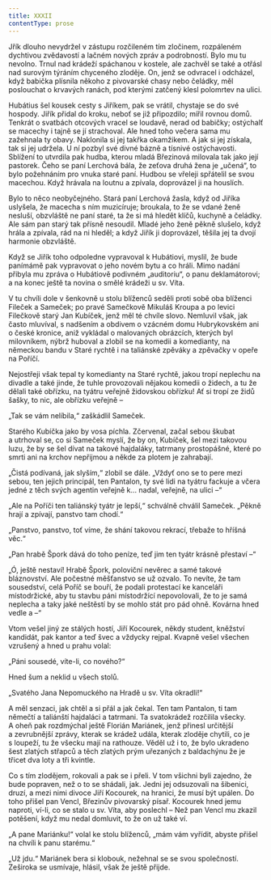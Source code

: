 ```yaml
---
title: XXXII
contentType: prose
---
```


<section>

Jřík dlouho nevydržel v zástupu rozčileném tím zločinem, rozpáleném dychtivou zvědavostí a lačném nových zpráv a podrobností. Bylo mu tu nevolno. Trnul nad krádeží spáchanou v kostele, ale zachvěl se také a otřásl nad surovým týráním chyceného zloděje. On, jenž se odvracel i odcházel, když babička plísnila někoho z pivovarské chasy nebo čeládky, měl poslouchat o krvavých ranách, pod kterými zatčený klesl polomrtev na ulici.

Hubátius šel kousek cesty s Jiříkem, pak se vrátil, chystaje se do své hospody. Jiřík přidal do kroku, neboť se již připozdilo; mířil rovnou domů. Tenkrát o svatbách otcových vracel se loudavě, nerad od babičky; ostýchalť se macechy i tajně se jí strachoval. Ale hned toho večera sama mu zažehnala ty obavy. Naklonila si jej takřka okamžikem. A jak si jej získala, tak si jej udržela. U ní pozbyl své divné bázně a tísnivé ostýchavosti. Sblížení to utvrdila pak hudba, kterou mladá Březinová milovala tak jako její pastorek. Čeho se paní Lerchová bála, že zeťova druhá žena je „učená“, to bylo požehnáním pro vnuka staré paní. Hudbou se vřeleji spřátelil se svou macechou. Když hrávala na loutnu a zpívala, doprovázel ji na houslích.

Bylo to něco neobyčejného. Stará paní Lerchová žasla, když od Jiříka uslyšela, že macecha s ním muzicíruje; broukala, to že se vdané ženě nesluší, obzvláště ne paní staré, ta že si má hledět klíčů, kuchyně a čeládky. Ale sám pan starý tak přísně nesoudil. Mladé jeho ženě pěkně slušelo, když hrála a zpívala, rád na ni hleděl; a když Jiřík ji doprovázel, těšila jej ta dvojí harmonie obzvláště.

Když se Jiřík toho odpoledne vypravoval k Hubátiovi, myslil, že bude panímámě pak vypravovat o jeho novém bytu a co hráli. Mimo nadání přibyla mu zpráva o Hubátiově podivném „auditoriu“, o panu deklamátorovi; a na konec ještě ta novina o smělé krádeži u sv. Víta.

V tu chvíli dole v šenkovně u stolu blíženců seděli proti sobě oba blíženci Fileček a Sameček; po pravé Samečkově Mikuláš Kroupa a po levici Filečkově starý Jan Kubíček, jenž měl té chvíle slovo. Nemluvil však, jak často mluvíval, s nadšením a obdivem o vzácném domu Hubrykovském ani o české kronice, aniž vykládal o malovaných obrázcích, kterých byl milovníkem, nýbrž huboval a zlobil se na komedii a komedianty, na německou bandu v Staré rychtě i na taliánské zpěváky a zpěvačky v opeře na Poříčí.

Nejostřeji však tepal ty komedianty na Staré rychtě, jakou tropí neplechu na divadle a také jinde, že tuhle provozovali nějakou komedii o židech, a tu že dělali také obřízku, na tyátru veřejně židovskou obřízku! Ať si tropí ze židů šašky, to nic, ale obřízku veřejně –

„Tak se vám nelíbila,“ zaškádlil Sameček.

Starého Kubíčka jako by vosa píchla. Zčervenal, začal sebou škubat a utrhoval se, co si Sameček myslí, že by on, Kubíček, šel mezi takovou luzu, že by se šel dívat na takové hajdaláky, tatrmany prostopášné, které po smrti ani na krchov nepřijmou a někde za plotem je zahrabají.

„Čistá podívaná, jak slyším,“ zlobil se dále. „Vždyť ono se to pere mezi sebou, ten jejich principál, ten Pantalon, ty své lidi na tyátru fackuje a včera jedné z těch svých agentin veřejně k… nadal, veřejně, na ulici –“

„Ale na Poříči ten taliánský tyátr je lepší,“ schválně chválil Sameček. „Pěkně hrají a zpívají, panstvo tam chodí.“

„Panstvo, panstvo, toť víme, že shání takovou rekrací, třebaže to hříšná věc.“

„Pan hrabě Špork dává do toho peníze, teď jim ten tyátr krásně přestaví –“

„Ó, ještě nestaví! Hrabě Špork, poloviční nevěrec a samé takové bláznovství. Ale počestné měšťanstvo se už ozvalo. To nevíte, že tam sousedství, celá Poříč se bouří, že podali protestací ke kanceláři místodržické, aby tu stavbu páni místodržící nepovolovali, že to je samá neplecha a taky jaké neštěstí by se mohlo stát pro pád ohně. Kovárna hned vedle a –“

Vtom vešel jiný ze stálých hostí, Jiří Kocourek, někdy student, kněžství kandidát, pak kantor a teď švec a vždycky rejpal. Kvapně vešel všechen vzrušený a hned u prahu volal:

„Páni sousedé, víte-li, co nového?“

Hned šum a neklid u všech stolů.

„Svatého Jana Nepomuckého na Hradě u sv. Víta okradli!“

A měl senzaci, jak chtěl a si přál a jak čekal. Ten tam Pantalon, ti tam němečtí a taliánští hajdaláci a tatrmani. Ta svatokrádež rozčilila všecky. A oheň pak rozdmýchal ještě Florián Mariánek, jenž přinesl určitější a zevrubnější zprávy, kterak se krádež udála, kterak zloděje chytili, co je s loupeží, tu že všecku mají na rathouze. Věděl už i to, že bylo ukradeno šest zlatých střapců a těch zlatých prým uřezaných z baldachýnu že je třicet dva loty a tři kvintle.

Co s tím zlodějem, rokovali a pak se i přeli. V tom všichni byli zajedno, že bude popraven, než o to se shádali, jak. Jedni jej odsuzovali na šibenici, druzí, a mezi nimi divoce Jiří Kocourek, na hranici, že musí být upálen. Do toho přišel pan Vencl, Březinův pivovarský písař. Kocourek hned jemu naproti, ví-li, co se stalo u sv. Víta, aby poslechl – Než pan Vencl mu zkazil potěšení, když mu nedal domluvit, to že on už také ví.

„A pane Mariánku!“ volal ke stolu blíženců, „mám vám vyřídit, abyste přišel na chvíli k panu starému.“

„Už jdu.“ Mariánek bera si klobouk, nežehnal se se svou společ­ností. Zeširoka se usmívaje, hlásil, však že ještě přijde.

</section>

